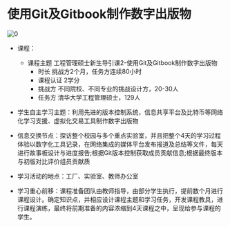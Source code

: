 #  使用Git及Gitbook制作数字出版物
![0](C:\Users\CPECC\Desktop\XLP顾教授的讲解.jpg)
* 课程：

     + 课程主题 工程管理硕士新生导引课2-使用Git及Gitbook制作数字出版物
        + 时长	挑战方2个月，任务方连续80小时
        + 课程认证	2学分
        + 挑战方	不同院校、不同专业的挑战设计方，20-30人
        + 任务方	清华大学工程管理硕士，129人

 * 学生自主学习主题：利用先进的版本控制系统，信息共享平台及比特币等网络化学习支援、虚拟化交易工具制作数字出版物

 * 信息交换节点：探访整个校园与多个重点实验室，并且把整个4天的学习过程体验以数字化工具记录，在网络集成的媒体平台发布报道及总结等文件，每天进行故事板设计与进度报告;根据Git版本控制获取成员贡献信息;根据最终版本与初版对比评价组员贡献质

 * 学习活动的地点：工厂、实验室、教师办公室

  * 学习重心前移：课程准备团队由教师指导，由部分学生执行，提前数个月进行课程设计。确定知识点，并相应设计课程主题和学习任务，开发课程教具，进行课程演练，最终将前期准备的内容浓缩到4天课程之中，呈现给参与课程的学生。



